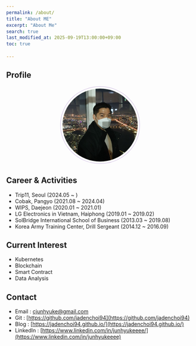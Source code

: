 ```yaml
---
permalink: /about/
title: "About ME"
excerpt: "About Me"
search: true
last_modified_at: 2025-09-19T13:00:00+09:00
toc: true

--- 
```


## Profile
<center><img src="/assets/images/selfie.jpg" width="40%" height="40%" style="
border: 1px solid #cab6de;
border-radius: 50%;
padding: 5px;
-moz-border-radius: 50%;
-khtml-border-radius: 50%;
-webkit-border-radius: 50%;
"></center>


## Career & Activities
  - Trip11, Seoul (2024.05 ~ )
  - Cobak, Pangyo (2021.08 ~ 2024.04)
  - WIPS, Daejeon (2020.01 ~ 2021.01)
  - LG Electronics in Vietnam, Haiphong (2019.01 ~ 2019.02)
  - SolBridge International School of Business (2013.03 ~ 2019.08)
  - Korea Army Training Center, Drill Sergeant (2014.12 ~ 2016.09)

## Current Interest
 * Kubernetes
 * Blockchain
 * Smart Contract
 * Data Analysis

## Contact
 * Email : cjunhyuke@gmail.com
 * Git : [https://github.com/jadenchoi94](https://github.com/jadenchoi94)
 * Blog : [https://jadenchoi94.github.io/](https://jadenchoi94.github.io/)
 * LinkedIn : [https://www.linkedin.com/in/junhyukeeee/](https://www.linkedin.com/in/junhyukeeee)

